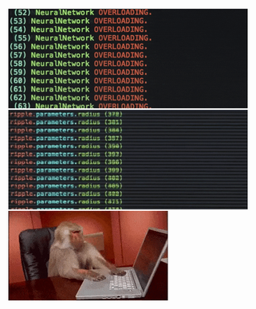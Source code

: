 <!--
### Hi there 👋


**skrevolve/skrevolve** is a ✨ _special_ ✨ repository because its `README.md` (this file) appears on your GitHub profile.

Here are some ideas to get you started:

- 🔭 I’m currently working on ...
- 🌱 I’m currently learning ...
- 👯 I’m looking to collaborate on ...
- 🤔 I’m looking for help with ...
- 💬 Ask me about ...
- 📫 How to reach me: ...
- 😄 Pronouns: ...
- ⚡ Fun fact: ...
-->

![](https://github.com/skrevolve/skrevolve/blob/master/fail.gif)
![](https://github.com/skrevolve/skrevolve/blob/master/fail2.gif)
![](https://github.com/skrevolve/skrevolve/blob/master/me.gif)
